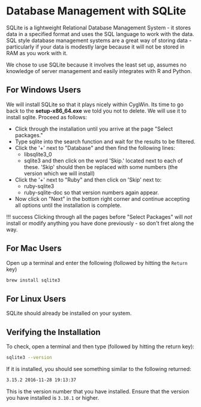 # Database Management with SQLite

SQLite is a lightweight Relational Database Management System - it stores data in a specified format and uses the SQL language to work with the data.
SQL style database management systems are a great way of storing data - particularly if your data is modestly large because it will not be stored in RAM as you work with it.

We chose to use SQLite because it involves the least set up, assumes no knowledge of server management and easily integrates with R and Python.


## For Windows Users

We will install SQLite so that it plays nicely within CygWin.
Its time to go back to the **setup-x86_64.exe** we told you not to delete. We will use it to install sqlite.
Proceed as follows:

* Click through the installation until you arrive at the page "Select packages."
* Type sqlite into the search function and wait for the results to be filtered.
* Click the '+' next to "Database" and then find the following lines:
    * libsqlite3_0
    * sqlite3
 and then click on the word 'Skip.' located next to each of these. 'Skip' should then be replaced with some numbers (the version which we will install)
* Click the '+' next to "Ruby" and then click on 'Skip' next to:
    * ruby-sqlite3
    * ruby-sqlite-doc
so that version numbers again appear.
* Now click on "Next" in the bottom right corner and continue accepting all options until the installation is complete.

!!! success
    Clicking through all the pages before "Select Packages" will *not* install or modify anything you have done previously - so don't fret along the way.

## For Mac Users

Open up a terminal and enter the following (followed by hitting the `Return` key)
```bash
brew install sqlite3
```
## For Linux Users

SQLite should already be installed on your system.

## Verifying the Installation

To check, open a terminal and then type (followed by hitting the return key):
```bash
sqlite3 --version
```
If it is installed, you should see something similar to the following returned:
```bash
3.15.2 2016-11-28 19:13:37
```
This is the version number that you have installed. Ensure that the version you have installed is `3.10.1` or higher.
